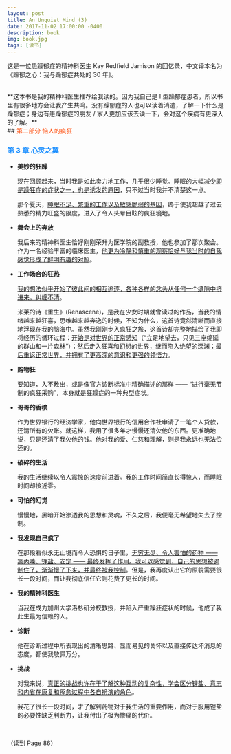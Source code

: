 ```yaml
---
layout: post
title: An Unquiet Mind (3)
date: 2017-11-02 17:00:00 -0400
description: book
img: book.jpg
tags: [读书]
---
```


这是一位患躁郁症的精神科医生 Kay Redfield Jamison 的回忆录，中文译本名为《躁郁之心：我与躁郁症共处的 30 年》。

<br>
**这本书是我的精神科医生推荐给我读的。因为我自己是 I 型躁郁症患者，所以书里有很多地方会让我产生共鸣。没有躁郁症的人也可以读着消遣，了解一下什么是躁郁症；身边有患躁郁症的朋友 / 家人更加应该去读一下，会对这个疾病有更深入的了解。**


<br>
## <span style="color:OrangeRed">第二部分 恼人的疯狂</span>

### <span style="color:DodgerBlue">第 3 章 心灵之翼</span>



- **美妙的狂躁**

  现在回顾起来，当时我是如此卖力地工作，几乎很少睡觉。<u>睡眠的大幅减少即是躁狂症的症状之一，也是诱发的原因</u>，只不过当时我并不清楚这一点。

  那个夏天，<u>睡眠不足、繁重的工作以及敏感脆弱的基因</u>，终于使我超越了过去熟悉的精力旺盛的限度，进入了令人头晕目眩的疯狂境地。

- **舞会上的奔放**

  我后来的精神科医生恰好刚刚荣升为医学院的副教授，他也参加了那次聚会。作为一名经验丰富的临床医生，<u>他更为冷静和慎重的观察恰好与我当时的自我感觉形成了鲜明有趣的对照</u>。

- **工作场合的狂热**

  <u>我的想法似乎开始了彼此间的相互追逐，各种各样的念头从任何一个缝隙中挤进来，纠缠不清</u>。

  米莱的诗《重生》(Renascene)，是我在少女时期就曾读过的作品，当我的情绪越来越狂喜，思维越来越奔逸的时候，不知为什么，这首诗竟然清晰而直接地浮现在我的脑海中。虽然我刚刚步入疯狂之旅，这首诗却完整地描绘了我即将经历的循环过程：<u>开始是对世界的正常感知</u>（“立足地望去，只见三座绵延的群山和一片森林”）；<u>然后走入狂喜和幻想的世界，继而陷入绝望的深渊；最后重返正常世界，并拥有了更高深的意识和更强的领悟力</u>。


- **购物狂**

  要知道，入不敷出，或是像官方诊断标准中精确描述的那样 —— “进行毫无节制的疯狂采购”，本身就是狂躁症的一种典型症状。

- **哥哥的香槟**

  作为世界银行的经济学家，他向世界银行的信用合作社申请了一笔个人贷款，还清所有的欠账。就这样，我用了很多年才慢慢还清欠他的东西。更准确地说，只是还清了我欠他的钱。他对我的爱、仁慈和理解，则是我永远也无法偿还的。

- **破碎的生活**

  我的生活继续以令人震惊的速度前进着。我的工作时间简直长得惊人，而睡眠时间却接近零。

- **可怕的幻觉**

  慢慢地，黑暗开始渗透我的思想和灵魂，不久之后，我便毫无希望地失去了控制。

- **我发现自己疯了**

  在那段看似永无止境而令人恐惧的日子里，<u>无穷无尽、令人害怕的药物 —— 氯丙嗪、锂盐、安定 —— 最终发挥了作用。我可以感觉到，自己的思想被遏制住了，渐渐慢了下来，并最终被我控制</u>。但是，我再度认出它的原貌需要很长一段时间，而让我彻底信任它则花费了更长的时间。

- **我的精神科医生**

  当我在成为加州大学洛杉矶分校教授，并陷入严重躁狂症状的时候，他成了我此生最为信赖的人。

- **诊断**

  他在诊断过程中所表现出的清晰思路、显而易见的关怀以及直接传达坏消息的态度，都使我敬佩万分。

- **挑战**

  对我来说，<u>真正的挑战也许在于了解这种互动的复杂性，学会区分锂盐、意志和内省在康复和痊愈过程中各自扮演的角色</u>。

  我花了很长一段时间，才了解到药物对于我生活的重要作用，而对于服用锂盐的必要性缺乏判断力，让我付出了极为惨痛的代价。





<br>

（读到 Page 86）
